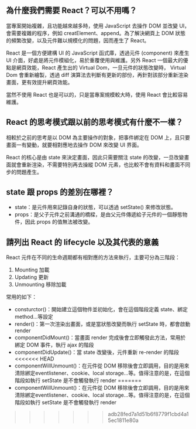 ## 為什麼我們需要 React？可以不用嗎？
當專案開始複雜，且功能越來越多時，使用 JavaScript 去操作 DOM 並改變 UI，會需要複雜的程序，例如 creatElement、append。為了解決網頁上 DOM 狀態的頻繁改變，以及元件難以規模化的問題，因而產生了 React。

React 是一個方便建構 UI 的 JavaScript 函式庫，透過元件 (component) 來產生 UI 介面，好處是將元件模組化，易於重覆使用與維護。另外 React 一個最大的優點是網頁效能，React 產生出的 Virtual Dom，一旦元件的狀態改變時， Virtual Dom 會重新繪製，透過 diff 演算法去判斷有更新的部份，再針對該部分重新渲染畫面，更有效提升網頁效能。

當然不使用 React 也是可以的，只是當專案規模較大時，使用 React 會比較容易維護。

## React 的思考模式跟以前的思考模式有什麼不一樣？
相較於之前的思考是以 DOM 為主要操作的對象，把事件綁定在 DOM 上，且只要畫面一有變動，就要相對應地去操作 DOM 來改變 UI 界面。

React 的核心是由 state 來決定畫面，因此只需要關注 state 的改變，一旦改變畫面就會重新渲染，不需要特別再去操縱 DOM 元素，也比較不會有資料和畫面不同步的問題產生。


## state 跟 props 的差別在哪裡？
- state：是元件用來記錄自身的狀態，可以透過 setState() 來修改狀態。
- props：是父子元件之前溝通的橋樑，是由父元件傳遞給子元件的一個靜態物件，因此 props 的值無法被改變。

## 請列出 React 的 lifecycle 以及其代表的意義
React 元件在不同的生命週期都有相對應的方法來執行，主要可分為三階段：
1. Mounting 加載
2. Updating 更新
3. Unmounting 移除加載

常用的如下：
- consturctor()：開始建立這個物件並初始化，會在這個階段定義 state、綁定method…等設定
- render()：第一次渲染出畫面，或是當狀態改變而執行 setState 時，都會啟動 render
- componentDidMount()：當畫面 render 完成後會立即觸發此方法，常用於綁定 DOM 事件，執行 ajax 的階段
- componentDidUpdate()：當 state 改變後，元件重新 re-render 的階段
<<<<<<< HEAD
- componentWillUnmount()：在元件從 DOM 移除後會立即調用，目的是用來清除綁定eventlistener、cookie、local storage…等。值得注意的是，在這個階段如執行 setState 是不會觸發執行 render
=======
- componentWillUnmount()：在元件從 DOM 移除後會立即調用，目的是用來清除綁定eventlistener、cookie、local storage…等。值得注意的是，在這個階段如執行 setState 是不會觸發執行 render
>>>>>>> adb28fed7a1d51b6f8779f1cbd4a15ec1811e80a
